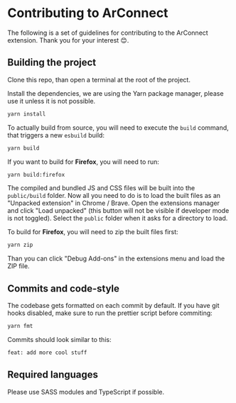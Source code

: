 # Contributing to ArConnect

The following is a set of guidelines for contributing to the ArConnect extension. Thank you for your interest 😊.

## Building the project

Clone this repo, than open a terminal at the root of the project.

Install the dependencies, we are using the Yarn package manager, please use it unless it is not possible.

```sh
yarn install
```

To actually build from source, you will need to execute the `build` command, that triggers a new `esbuild` build:

```sh
yarn build
```

If you want to build for **Firefox**, you will need to run:

```sh
yarn build:firefox
```

The compiled and bundled JS and CSS files will be built into the `public/build` folder. Now all you need to do is to load the built files as an "Unpacked extension" in Chrome / Brave. Open the extensions manager and click "Load unpacked" (this button will not be visible if developer mode is not toggled). Select the `public` folder when it asks for a directory to load.

To build for **Firefox**, you will need to zip the built files first:

```sh
yarn zip
```

Than you can click "Debug Add-ons" in the extensions menu and load the ZIP file.

## Commits and code-style

The codebase gets formatted on each commit by default. If you have git hooks disabled, make sure to run the prettier script before commiting:

```sh
yarn fmt
```

Commits should look similar to this:

```sh
feat: add more cool stuff
```

## Required languages

Please use SASS modules and TypeScript if possible.
